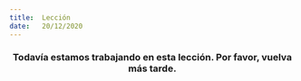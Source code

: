 ```yaml
---
title:  Lección
date:   20/12/2020
---
```


### <center>Todavía estamos trabajando en esta lección. Por favor, vuelva más tarde.</center>